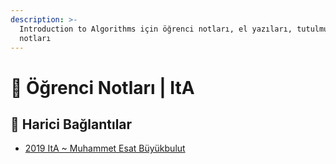 ```yaml
---
description: >-
  Introduction to Algorithms için öğrenci notları, el yazıları, tutulmuş notlar
  notları
---
```


# 📕 Öğrenci Notları \| ItA

<!--Index-->

<!--Index-->

## 🔗 Harici Bağlantılar

- [2019 ItA ~ Muhammet Esat Büyükbulut](http://muhammetesatbuyukbulut.com/category/dersler/introalg/)

